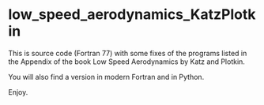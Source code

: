 # low_speed_aerodynamics_KatzPlotkin

This is source code (Fortran 77) with some fixes of the programs listed in the Appendix of the book Low Speed Aerodynamics by Katz and Plotkin.

You will also find a version in modern Fortran and in Python.

Enjoy.
